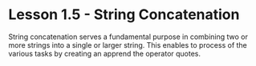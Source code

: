 # Lesson 1.5 - String Concatenation

String concatenation serves a fundamental purpose in combining two or more strings into a single or larger string. This enables to process of the various tasks by creating an apprend the operator quotes.
